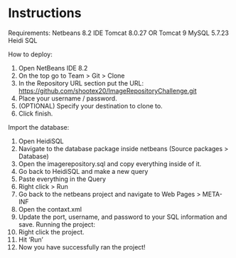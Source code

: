 # Instructions

Requirements:
Netbeans 8.2 IDE
Tomcat 8.0.27 OR Tomcat 9
MySQL 5.7.23
Heidi SQL

How to deploy:
1.	Open NetBeans IDE 8.2
2.	On the top go to Team > Git > Clone
3.	In the Repository URL section put the URL: https://github.com/shootex20/ImageRepositoryChallenge.git
4.	Place your username / password.
5.	(OPTIONAL) Specify your destination to clone to.
6.	Click finish.

Import the database:
1.	Open HeidiSQL
2.	Navigate to the database package inside netbeans (Source packages > Database)
3.	Open the imagerepository.sql and copy everything inside of it.
4.	Go back to HeidiSQL and make a new query
5.	Paste everything in the Query
6.	Right click > Run
7.	Go back to the netbeans project and navigate to Web Pages > META-INF
8.	Open the contaxt.xml
9.	Update the port, username, and password to your SQL information and save.
Running the project:
1.	Right click the project.
2.	Hit ‘Run’
3.	Now you have successfully ran the project!


